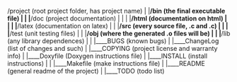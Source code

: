   /project         (root project folder, has project name)
    |
    |____/bin        (the final executable file)
    |
    |
    |____/doc        (project documentation)
    |    |
    |    |____/html  (documentation on html)
    |    |
    |    |____/latex (documentation on latex)
    |
    |
    |____/src        (every source file, .c and .c)
    |    |
    |    |____/test  (unit testing files)
    |
    |
    |____/obj        (where the generated .o files will be)
    |
    |
    |____/lib        (any library dependences)
    |
    |
    |____BUGS        (known bugs)
    |
    |____ChangeLog   (list of changes and such)
    |
    |____COPYING     (project license and warranty info)
    |
    |____Doxyfile    (Doxygen instructions file)
    |
    |____INSTALL     (install instructions)
    |        |
    |____Makefile    (make instructions file)
    |
    |____README      (general readme of the project)
    |
    |____TODO        (todo list)
